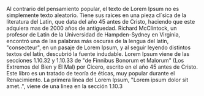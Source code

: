 Al contrario del pensamiento popular, el texto de Lorem Ipsum no es simplemente texto aleatorio.
Tiene sus raices en una pieza cl´sica de la literatura del Latin, que data del año 45 antes de Cristo,
haciendo que este adquiera mas de 2000 años de antiguedad. Richard McClintock, un profesor de Latin de la
Universidad de Hampden-Sydney en Virginia, encontró una de las palabras más oscuras de la lengua del latín,
 "consecteur", en un pasaje de Lorem Ipsum, y al seguir leyendo distintos textos del latín, descubrió la 
fuente indudable. Lorem Ipsum viene de las secciones 1.10.32 y 1.10.33 de "de Finnibus Bonorum et Malorum"
(Los Extremos del Bien y El Mal) por Cicero, escrito en el año 45 antes de Cristo. Este libro es un 
tratado de teoría de éticas, muy popular durante el Renacimiento. La primera linea del Lorem Ipsum, 
"Lorem ipsum dolor sit amet..", viene de una linea en la sección 1.10.3